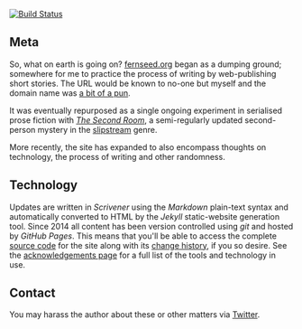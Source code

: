 [![Build Status](https://travis-ci.org/fernseed/fernseed.github.io.svg?branch=master)](https://travis-ci.org/fernseed/fernseed.github.io)

## Meta
So, what on earth is going on? [fernseed.org](http://fernseed.org) began as a dumping ground; somewhere for me to practice the process of writing by web-publishing short stories. The URL would be known to no-one but myself and the domain name was [a bit of a pun](http://en.wikipedia.org/wiki/Fern#Folklore). 

It was eventually repurposed as a single ongoing experiment in serialised prose fiction with [*The Second Room*](https://github.com/fernseed/fernseed.github.io/tree/master/fiction/the-second-room/_posts), a semi-regularly updated second-person mystery in the [slipstream](http://en.wikipedia.org/wiki/Slipstream_(genre)) genre.

More recently, the site has expanded to also encompass thoughts on technology, the process of writing and other randomness.

## Technology
Updates are written in *Scrivener* using the *Markdown* plain-text syntax and automatically converted to HTML by the *Jekyll* static-website generation tool. Since 2014 all content has been version controlled using *git* and hosted by *GitHub Pages*. This means that you'll be able to access the complete [source code](https://github.com/fernseed/fernseed.github.io) for the site along with its [change history](https://github.com/fernseed/fernseed.github.io/commits/master), if you so desire. See the [acknowledgements page](http://fernseed.org/meta/acknowledgements/) for a full list of the tools and technology in use. 

## Contact
You may harass the author about these or other matters via [Twitter](https://twitter.com/dmcgk/).
